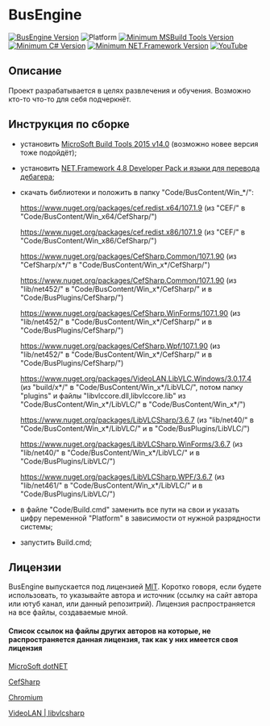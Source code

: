 # BusEngine
[![BusEngine Version](https://img.shields.io/badge/Release-v0.2.0-black.svg?cacheSeconds=31536000)](https://github.com/BuslikDrev/BusEngine)
![Platform](https://img.shields.io/badge/Platform-Win--x64%20|%20Win--x86-purple.svg?cacheSeconds=31536000)
[![Minimum MSBuild Tools Version](https://img.shields.io/badge/MSBuild%20Tools-%20%3E%3D%20v14.0-orange.svg?cacheSeconds=31536000)](https://github.com/BuslikDrev/OpenCart.CMS-2.3.0.2.6)
[![Minimum C# Version](https://img.shields.io/badge/C%23%20%28CSharp%29-%20%3E%3D%20v6.0-blueviolet.svg?cacheSeconds=31536000)](https://github.com/BuslikDrev/OpenCart.CMS-2.3.0.2.6)
[![Minimum NET.Framework Version](https://img.shields.io/badge/NET.Framework-%20%3E%3D%20v4.8.0-blue.svg?cacheSeconds=31536000)](https://dotnet.microsoft.com/en-us/download/dotnet-framework)
[![YouTube](https://img.shields.io/youtube/views/R1MwBJZzpsk?style=social)](https://www.youtube.com/watch?v=R1MwBJZzpsk)

## Описание

Проект разрабатывается в целях развлечения и обучения. Возможно кто-то что-то для себя подчеркнёт.

## Инструкция по сборке

- установить [MicroSoft Build Tools 2015 v14.0](https://www.microsoft.com/ru-ru/download/confirmation.aspx?id=48159) (возможно новее версия тоже подойдёт);
- установить [NET.Framework 4.8 Developer Pack и языки для перевода дебагера](https://dotnet.microsoft.com/en-us/download/dotnet-framework/thank-you/net48-developer-pack-offline-installer);
- скачать библиотеки и положить в папку "Code/BusContent/Win_*/":

  https://www.nuget.org/packages/cef.redist.x64/107.1.9 (из "CEF/" в "Code/BusContent/Win_x64/CefSharp/")

  https://www.nuget.org/packages/cef.redist.x86/107.1.9 (из "CEF/" в "Code/BusContent/Win_x86/CefSharp/")

  https://www.nuget.org/packages/CefSharp.Common/107.1.90 (из "CefSharp/x*/" в "Code/BusContent/Win_x*/CefSharp/")

  https://www.nuget.org/packages/CefSharp.Common/107.1.90 (из "lib/net452/" в "Code/BusContent/Win_x*/CefSharp/" и в "Code/BusPlugins/CefSharp/")

  https://www.nuget.org/packages/CefSharp.WinForms/107.1.90 (из "lib/net452/" в "Code/BusContent/Win_x*/CefSharp/" и в "Code/BusPlugins/CefSharp/")

  https://www.nuget.org/packages/CefSharp.Wpf/107.1.90 (из "lib/net452/" в "Code/BusContent/Win_x*/CefSharp/" и в "Code/BusPlugins/CefSharp/")

  https://www.nuget.org/packages/VideoLAN.LibVLC.Windows/3.0.17.4 (из "build/x*/" в "Code/BusContent/Win_x*/LibVLC/", потом папку "plugins" и файлы "libvlccore.dll,libvlccore.lib" из "Code/BusContent/Win_x*/LibVLC/" в "Code/BusContent/Win_x*/")

  https://www.nuget.org/packages/LibVLCSharp/3.6.7 (из "lib/net40/" в "Code/BusContent/Win_x*/LibVLC/" и в "Code/BusPlugins/LibVLC/")

  https://www.nuget.org/packages/LibVLCSharp.WinForms/3.6.7 (из "lib/net40/" в "Code/BusContent/Win_x*/LibVLC/" и в "Code/BusPlugins/LibVLC/")

  https://www.nuget.org/packages/LibVLCSharp.WPF/3.6.7 (из "lib/net461/" в "Code/BusContent/Win_x*/LibVLC/" и в "Code/BusPlugins/LibVLC/")
- в файлe "Code/Build.cmd" заменить все пути на свои и указать цифру переменной "Platform" в зависимости от нужной разрядности системы;
- запустить Build.cmd;

## Лицензии

BusEngine выпускается под лицензией [MIT](https://github.com/BuslikDrev/BusEngine/blob/main/LICENSE). Коротко говоря, если будете использовать, то указывайте автора и источник (ссылку на сайт автора или ютуб канал, или данный репозитрий).
Лицензия распространяется на все файлы, создаваемые мной.

#### Список ссылок на файлы других авторов на которые, не распространяется данная лицензия, так как у них имеется своя лицензия
[MicroSoft dotNET](https://github.com/dotnet)

[CefSharp](https://github.com/cefsharp/CefSharp/tree/v107.1.90)

[Chromium](https://github.com/chromium/chromium)

[VideoLAN | libvlcsharp](https://github.com/videolan)
